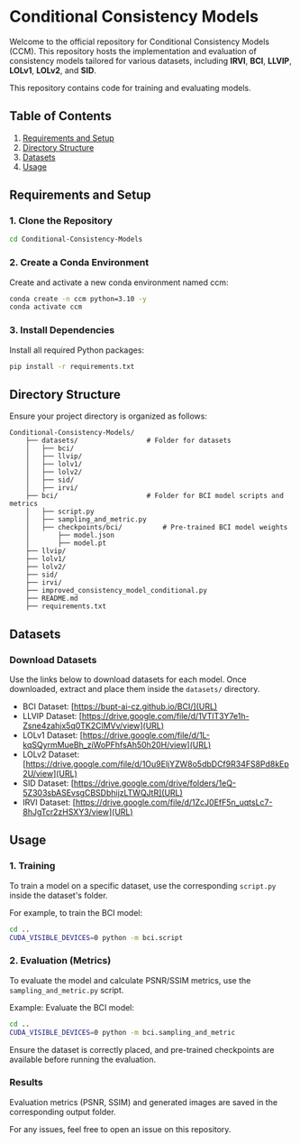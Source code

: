 # Conditional Consistency Models

Welcome to the official repository for Conditional Consistency Models (CCM). This repository hosts the implementation and evaluation of consistency models tailored for various datasets, including **IRVI**, **BCI**, **LLVIP**, **LOLv1**, **LOLv2**, and **SID**.

This repository contains code for training and evaluating models.

## Table of Contents

1. [Requirements and Setup](#requirements-and-setup)
2. [Directory Structure](#directory-structure)
3. [Datasets](#datasets)
4. [Usage](#usage)


## Requirements and Setup

### 1. Clone the Repository
```bash
cd Conditional-Consistency-Models
```

### 2. Create a Conda Environment
Create and activate a new conda environment named ccm:
```bash
conda create -n ccm python=3.10 -y
conda activate ccm
```

### 3. Install Dependencies
Install all required Python packages:
```bash
pip install -r requirements.txt
```

## Directory Structure

Ensure your project directory is organized as follows:

```
Conditional-Consistency-Models/
    ├── datasets/                 # Folder for datasets
    │   ├── bci/
    │   ├── llvip/
    │   ├── lolv1/
    │   ├── lolv2/
    │   ├── sid/
    │   ├── irvi/
    ├── bci/                      # Folder for BCI model scripts and metrics
    │   ├── script.py
    │   ├── sampling_and_metric.py
    │   ├── checkpoints/bci/          # Pre-trained BCI model weights
    │       ├── model.json
    │       ├── model.pt
    ├── llvip/                   
    ├── lolv1/
    ├── lolv2/
    ├── sid/
    ├── irvi/
    ├── improved_consistency_model_conditional.py
    ├── README.md
    ├── requirements.txt
```

## Datasets

### Download Datasets

Use the links below to download datasets for each model. Once downloaded, extract and place them inside the `datasets/` directory.

- BCI Dataset: [https://bupt-ai-cz.github.io/BCI/](URL)
- LLVIP Dataset: [https://drive.google.com/file/d/1VTlT3Y7e1h-Zsne4zahjx5q0TK2ClMVv/view](URL)
- LOLv1 Dataset: [https://drive.google.com/file/d/1L-kqSQyrmMueBh_ziWoPFhfsAh50h20H/view](URL)
- LOLv2 Dataset: [https://drive.google.com/file/d/1Ou9EljYZW8o5dbDCf9R34FS8Pd8kEp2U/view](URL)
- SID Dataset: [https://drive.google.com/drive/folders/1eQ-5Z303sbASEvsgCBSDbhijzLTWQJtR](URL)
- IRVI Dataset: [https://drive.google.com/file/d/1ZcJ0EfF5n_uqtsLc7-8hJgTcr2zHSXY3/view](URL)

## Usage

### 1. Training

To train a model on a specific dataset, use the corresponding `script.py` inside the dataset's folder.

For example, to train the BCI model:
```bash
cd ..
CUDA_VISIBLE_DEVICES=0 python -m bci.script
```

### 2. Evaluation (Metrics)

To evaluate the model and calculate PSNR/SSIM metrics, use the `sampling_and_metric.py` script.

Example: Evaluate the BCI model:
```bash
cd ..
CUDA_VISIBLE_DEVICES=0 python -m bci.sampling_and_metric
```

Ensure the dataset is correctly placed, and pre-trained checkpoints are available before running the evaluation.

### Results

Evaluation metrics (PSNR, SSIM) and generated images are saved in the corresponding output folder.

For any issues, feel free to open an issue on this repository.
